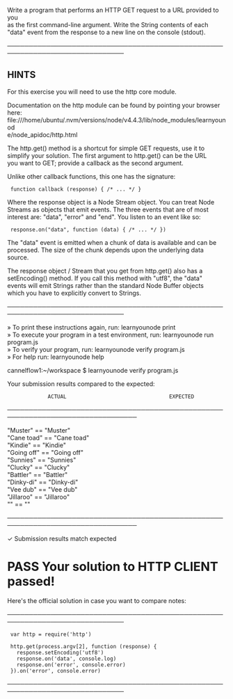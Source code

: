  Write a program that performs an HTTP GET request to a URL provided to you  
  as the first command-line argument. Write the String contents of each  
  "data" event from the response to a new line on the console (stdout).  
   
 ─────────────────────────────────────────────────────────────────────────────  
   
 ## HINTS  
   
  For this exercise you will need to use the http core module.  
   
  Documentation on the http module can be found by pointing your browser  
  here:  
  file:///home/ubuntu/.nvm/versions/node/v4.4.3/lib/node_modules/learnyounod  
  e/node_apidoc/http.html  
   
  The http.get() method is a shortcut for simple GET requests, use it to  
  simplify your solution. The first argument to http.get() can be the URL  
  you want to GET; provide a callback as the second argument.  
   
  Unlike other callback functions, this one has the signature:  
   
     function callback (response) { /* ... */ }  
   
  Where the response object is a Node Stream object. You can treat Node  
  Streams as objects that emit events. The three events that are of most  
  interest are: "data", "error" and "end". You listen to an event like so:  
   
     response.on("data", function (data) { /* ... */ })  
   
  The "data" event is emitted when a chunk of data is available and can be  
  processed. The size of the chunk depends upon the underlying data source.  
   
  The response object / Stream that you get from http.get() also has a  
  setEncoding() method. If you call this method with "utf8", the "data"  
  events will emit Strings rather than the standard Node Buffer objects  
  which you have to explicitly convert to Strings.  
   
 ─────────────────────────────────────────────────────────────────────────────  
   
   » To print these instructions again, run: learnyounode print                  
   » To execute your program in a test environment, run: learnyounode run                                                                            
     program.js                                                                  
   » To verify your program, run: learnyounode verify program.js                 
   » For help run: learnyounode help                                             
   
cannelflow1:~/workspace $ learnyounode verify program.js

Your submission results compared to the expected:

                 ACTUAL                                 EXPECTED                
────────────────────────────────────────────────────────────────────────────────

   "Muster"                            ==    "Muster"                           
   "Cane toad"                         ==    "Cane toad"                        
   "Kindie"                            ==    "Kindie"                           
   "Going off"                         ==    "Going off"                        
   "Sunnies"                           ==    "Sunnies"                          
   "Clucky"                            ==    "Clucky"                           
   "Battler"                           ==    "Battler"                          
   "Dinky-di"                          ==    "Dinky-di"                         
   "Vee dub"                           ==    "Vee dub"                          
   "Jillaroo"                          ==    "Jillaroo"                         
   ""                                  ==    ""                                 

────────────────────────────────────────────────────────────────────────────────

  ✓  Submission results match expected  
   
  # PASS Your solution to HTTP CLIENT passed!  
   
  Here's the official solution in case you want to compare notes:  
   
 ─────────────────────────────────────────────────────────────────────────────  
   
     var http = require('http')  
       
     http.get(process.argv[2], function (response) {  
       response.setEncoding('utf8')  
       response.on('data', console.log)  
       response.on('error', console.error)  
     }).on('error', console.error)  
   
 ─────────────────────────────────────────────────────────────────────────────  
